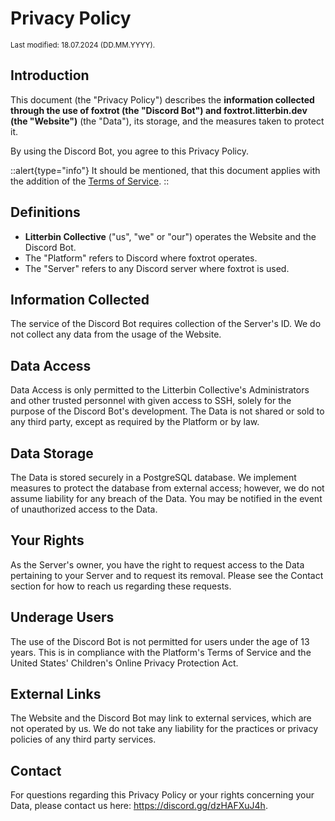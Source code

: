 # Privacy Policy
<sup>Last modified: 18.07.2024 (DD.MM.YYYY).</sup>

## Introduction
This document (the "Privacy Policy") describes the **information collected through the use of
**foxtrot** (the "Discord Bot") and **foxtrot.litterbin.dev** (the "Website")** (the "Data"), its storage,
and the measures taken to protect it.

By using the Discord Bot, you agree to this Privacy Policy.

::alert{type="info"}
It should be mentioned, that this document applies with the addition of the
[Terms of Service](/legal/terms-of-service).
::

## Definitions
- **Litterbin Collective** ("us", "we" or "our") operates the Website and the Discord Bot.
- The "Platform" refers to Discord where foxtrot operates.
- The "Server" refers to any Discord server where foxtrot is used.

## Information Collected
The service of the Discord Bot requires collection of the Server's ID. We do not collect any data from the
usage of the Website.

## Data Access
Data Access is only permitted to the Litterbin Collective's Administrators and other trusted personnel with
given access to SSH, solely for the purpose of the Discord Bot's development. The Data is not shared or sold
to any third party, except as required by the Platform or by law.

## Data Storage
The Data is stored securely in a PostgreSQL database. We implement measures to protect the database from
external access; however, we do not assume liability for any breach of the Data. You may be notified in the
event of unauthorized access to the Data.

## Your Rights
As the Server's owner, you have the right to request access to the Data pertaining to your Server and to
request its removal. Please see the Contact section for how to reach us regarding these requests.

## Underage Users
The use of the Discord Bot is not permitted for users under the age of 13 years. This is in compliance with
the Platform's Terms of Service and the United States' Children's Online Privacy Protection Act.

## External Links
The Website and the Discord Bot may link to external services, which are not operated by us. We do not take
any liability for the practices or privacy policies of any third party services.

## Contact
For questions regarding this Privacy Policy or your rights concerning your Data, please contact us here:
https://discord.gg/dzHAFXuJ4h.